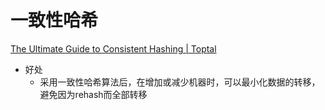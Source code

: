# 一致性哈希


[The Ultimate Guide to Consistent Hashing \| Toptal](https://www.toptal.com/big-data/consistent-hashing)

- 好处
    - 采用一致性哈希算法后，在增加或减少机器时，可以最小化数据的转移，避免因为rehash而全部转移